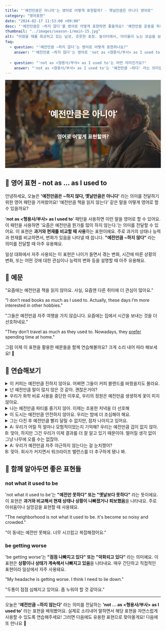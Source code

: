 ```yaml
---
title: "'예전만큼은 아니야'는 영어로 어떻게 표현할까? - 옛날만큼은 아니다 영어로"
category: "영어표현"
date: "2024-02-17 11:53:00 +09:00"
desc: "'예전만큼은 ~하지 않다'를 영어로 어떻게 표현하면 좋을까요? '예전만큼 운동을 하지 않아', '예전만큼 영화를 보지 않아' 등을 영어로 표현하는 법을 배워봅시다. 다양한 예문을 통해서 연습하고 본인의 표현으로 만들어 보세요."
thumbnail: "../images/season-1/main-15.jpg"
alt: "어렸을 때를 회상하고 있는 남성, 흐뭇한 표정. 놀이터에서, 아이들이 노는 모습을 보고있음"
faq:
  - question: "'예전만큼 ~하지 않다'는 영어로 어떻게 표현하나요?"
    answer: "'예전만큼 ~하지 않다'는 영어로 'not as <형용사/부사> as I used to be'로 표현할 수 있습니다. 예를 들어, '나는 예전만큼 활기차지 않아'는 'I'm not as energetic as I used to be'라고 말할 수 있습니다."

  - question: "'not as <형용사/부사> as I used to'는 어떤 의미인가요?"
    answer: "'not as <형용사/부사> as I used to'는 '예전만큼 ~하다' 라는 의미입니다. 과거와 현재의 상태나 능력을 비교할 때 사용합니다."
---
```


![예전만큼은 아니야 영어표현](../images/season-1/main-15.jpg)

## 🌟 영어 표현 - not as ... as I used to

안녕하세요, 오늘은 **'예전만큼은 \~하지 않다, 옛날만큼은 아니다'** 라는 의미를 전달하기 위한 영어 패턴을 가져왔어요! ‘예전만큼 책을 읽지 않는다’ 같은 말을 어떻게 영어로 할 수 있을까요?

'**not as <형용사/부사> as I used to**' 패턴을 사용하면 이런 말을 영어로 할 수 있어요. 이 패턴을 사용하면 '요즘은 예전만큼 뭔가를 많이 하지 않는다.'는 의미를 전달할 수 있어요. 이 표현은 **과거와 현재를 비교할 때 사용**하는 표현이에요. 주로 과거의 상태나 능력과 현재를 비교하면서, 변화가 있음을 나타낼 때 씁니다. **"예전만큼 ~하지 않다"** 라는 의미를 전달할 때 아주 유용해요.

일상 대화에서 자주 사용되는 이 표현은 나이가 들면서 겪는 변화, 시간에 따른 상황의 변화, 또는 어떤 것에 대한 관심이나 능력의 변화 등을 설명할 때 아주 유용해요.

<script async src="https://pagead2.googlesyndication.com/pagead/js/adsbygoogle.js?client=ca-pub-1465612013356152"
     crossorigin="anonymous"></script>
<!-- engple-horizontal-ad -->

<ins class="adsbygoogle"
     style="display:block"
     data-ad-client="ca-pub-1465612013356152"
     data-ad-slot="2106896038"
     data-ad-format="auto"
     data-full-width-responsive="true"></ins>

<script>
     (adsbygoogle = window.adsbygoogle || []).push({});
</script>

## 📖 예문

"요즘에는 예전만큼 책을 읽지 않아요. 사실, 요즘엔 다른 취미에 더 관심이 많아요."

"I don’t read books as much as I used to. Actually, these days I’m more interested in other hobbies."

"그들은 예전만큼 자주 여행을 가지 않습니다. 요즘에는 집에서 시간을 보내는 것을 더 선호하네요."

"They don’t travel as much as they used to. Nowadays, they [prefer](/blog/in-english/191.prefer/) spending time at home."

그럼 이제 이 표현을 활용한 예문들을 함께 연습해볼까요? 크게 소리 내어 따라 해보세요! 🎉

## 💬 연습해보기

<details>
  <summary>이 커피는 예전만큼 진하지 않아요. 어쩌면 그들이 커피 블렌드를 바꿨을지도 몰라요.</summary>
  <span>This coffee isn't as strong as it used to be. Maybe they changed the blend.</span>
</details>

<details>
 <summary>넌 예전만큼 말이 많지 않은 것 같아. 괜찮은거야?</summary>
  <span>I don’t think you're as talkative as you used to be. Is everything alright?</span>
</details>

<details>
  <summary>우리가 화학 비료 사용을 중단한 이후로, 우리의 정원은 예전만큼 생생하게 꽃이 피지 않아요.</summary>
  <span>Our garden doesn’t bloom as vividly as it used to since we stopped using chemical fertilizers</span>
</details>

<details>
  <summary>나는 예전만큼 파티를 즐기지 않아. 이제는 조용한 저녁을 더 선호해</summary>
  <span>I don't <a href="/blog/in-english/128.enjoy-ing/">enjoy</a> parties as much as I used to. I prefer quiet evenings now.</span>
</details>

<details>
  <summary>이 도시는 예전만큼 안전하지 않아요. 우리는 밤에 더 조심해야 해요.</summary>
  <span>This city isn't as safe as it used to be. We need to be more cautious at night.</span>
</details>

<details>
  <summary>그는 다친 후 예전만큼 빨리 달릴 수 없지만, 점차 나아지고 있어요.</summary>
  <span>He can't run as fast as he used to after his injury, but he's gradually improving.</span>
</details>

<details>
  <summary>A: 우리가 어릴 적 얼마나 모험적이었는지 기억해? 우리는 예전만큼 겁이 없지 않아.<br>B: 맞아, 하지만 그건 우리가 이제 결과를 더 잘 알고 있기 때문이야. 떨어질 생각 없이 그냥 나무에 오를 수는 없잖아.</summary>
  <span>A: Do you remember how adventurous we were as kids? We're not as fearless as we used to be.<br>B: True, but I think it's because we're more aware of the consequences now. We can't just climb trees without thinking about the fall.</span>
</details>

<details>
  <summary>A: 우리가 예전만큼 자주 야근하지 않는다는 걸 눈치챘어?<br>B: 맞아. 회사가 커지면서 워크라이프 밸런스를 더 추구하게 됐나 봐.</summary>
  <span>A: Have you <a href="/blog/in-english/061.notice/">noticed</a> that we don't stay late at the office as often as we used to?<br>B: Indeed, I've <a href="/blog/in-english/061.notice/">noticed</a> that. As the company has grown, there's been a shift towards valuing work-life balance more.</span>
</details>

## 🤝 함께 알아두면 좋은 표현들

### not what it used to be

'not what it used to be'는 **"예전만 못하다" 또는 "옛날보다 못하다"** 라는 뜻이에요. 이 표현은 **과거와 비교해서 현재 상태나 상황이 나빠졌거나 퇴보했음**을 나타내요. 주로 아쉬움이나 실망감을 표현할 때 사용돼요.

"The neighborhood is not what it used to be. it's become so noisy and crowded."

"이 동네는 예전만 못해요. 너무 시끄럽고 복잡해졌어요."

### be getting worse

'be getting worse'는 **"점점 나빠지고 있다" 또는 "악화되고 있다"** 라는 의미예요. 이 표현은 **상황이나 상태가 계속해서 나빠지고 있음**을 나타내요. 매우 간단하고 직접적인 표현이라 일상에서 자주 사용돼요.

"My headache is getting worse. I think I need to lie down."

"두통이 점점 심해지고 있어요. 좀 누워야 할 것 같아요."

---

오늘은 **'예전만큼 \~하지 않는다'** 라는 의미를 전달하는 **'not ... as <형용사/부사> as I used to'** 라는 표현을 배워봤어요. 실제로 소리내어 말하면서 해당 표현을 자연스럽게 사용할 수 있도록 연습해주세요! 그러면 다음에도 유용한 표현으로 찾아올게요! 다음에 또 만나요 🙂
